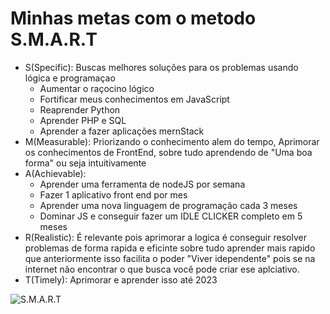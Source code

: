 
# Minhas metas com o metodo S.M.A.R.T
- S(Specific): Buscas melhores soluções para os problemas usando lógica e programaçao <br>
  - Aumentar o raçocino lógico
  - Fortificar meus conhecimentos em JavaScript
  - Reaprender Python
  - Aprender PHP e SQL
  - Aprender a fazer aplicações mernStack
- M(Measurable): Priorizando o conhecimento alem do tempo, Aprimorar os conhecimentos de FrontEnd, sobre tudo aprendendo de "Uma boa forma" ou seja intuitivamente
- A(Achievable): <br>
  - Aprender uma ferramenta de nodeJS por semana
  - Fazer 1 aplicativo front end por mes
  - Aprender uma nova linguagem de programação cada 3 meses
  - Dominar JS e conseguir fazer um IDLE CLICKER completo em 5 meses
- R(Realistic): É relevante pois aprimorar a logica é conseguir resolver problemas de forma rapida e eficinte sobre tudo aprender mais rapido que anteriormente isso facilita o poder "Viver idependente" pois se na internet não encontrar o que busca você pode criar ese aplciativo.
- T(Timely): Aprimorar e aprender isso até 2023

![S.M.A.R.T](https://neilpatel.com/wp-content/uploads/2018/04/smart-goals-with-questions.png)
